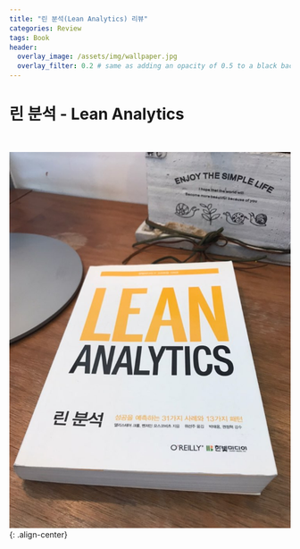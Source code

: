 ```yaml
---
title: "린 분석(Lean Analytics) 리뷰"
categories: Review
tags: Book
header:
  overlay_image: /assets/img/wallpaper.jpg
  overlay_filter: 0.2 # same as adding an opacity of 0.5 to a black background
---
```


# 린 분석 - Lean Analytics

<br>

![png](/assets/img/post_img/2020-04-05-review_lean_analytics/img_logo.jpeg){: .align-center}

<br>



##



##
